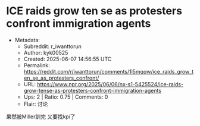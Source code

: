 # ICE raids grow ten se as protesters confront immigration agents

- Metadata:
  - Subreddit: r_iwanttorun
  - Author: kyk00525
  - Created: 2025-06-07 14:56:55 UTC
  - Permalink: https://reddit.com/r/iwanttorun/comments/1l5mqqw/ice_raids_grow_ten_se_as_protesters_confront/
  - URL: https://www.npr.org/2025/06/06/nx-s1-5425524/ice-raids-grow-tense-as-protesters-confront-immigration-agents
  - Ups: 2 | Ratio: 0.75 | Comments: 0
  - Flair: 讨论


果然被Miller訓完 又要找kpi了

